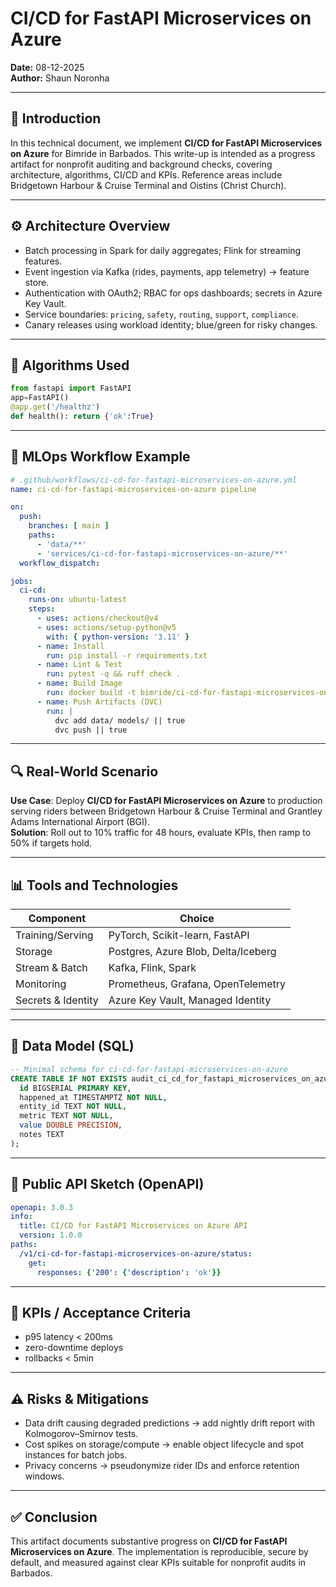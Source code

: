 # CI/CD for FastAPI Microservices on Azure

**Date:** 08-12-2025  
**Author:** Shaun Noronha

---

## 🚀 Introduction

In this technical document, we implement **CI/CD for FastAPI Microservices on Azure** for Bimride in Barbados.
This write-up is intended as a progress artifact for nonprofit auditing and background checks,
covering architecture, algorithms, CI/CD and KPIs. Reference areas include Bridgetown Harbour & Cruise Terminal and Oistins (Christ Church).

---

## ⚙️ Architecture Overview

- Batch processing in Spark for daily aggregates; Flink for streaming features.
- Event ingestion via Kafka (rides, payments, app telemetry) → feature store.
- Authentication with OAuth2; RBAC for ops dashboards; secrets in Azure Key Vault.
- Service boundaries: `pricing`, `safety`, `routing`, `support`, `compliance`.
- Canary releases using workload identity; blue/green for risky changes.

---

## 🧠 Algorithms Used

```python
from fastapi import FastAPI
app=FastAPI()
@app.get('/healthz')
def health(): return {'ok':True}
```

---

## 🔁 MLOps Workflow Example

```yaml
# .github/workflows/ci-cd-for-fastapi-microservices-on-azure.yml
name: ci-cd-for-fastapi-microservices-on-azure pipeline

on:
  push:
    branches: [ main ]
    paths:
      - 'data/**'
      - 'services/ci-cd-for-fastapi-microservices-on-azure/**'
  workflow_dispatch:

jobs:
  ci-cd:
    runs-on: ubuntu-latest
    steps:
      - uses: actions/checkout@v4
      - uses: actions/setup-python@v5
        with: { python-version: '3.11' }
      - name: Install
        run: pip install -r requirements.txt
      - name: Lint & Test
        run: pytest -q && ruff check .
      - name: Build Image
        run: docker build -t bimride/ci-cd-for-fastapi-microservices-on-azure:$GITHUB_SHA services/ci-cd-for-fastapi-microservices-on-azure
      - name: Push Artifacts (DVC)
        run: |
          dvc add data/ models/ || true
          dvc push || true
```

---

## 🔍 Real-World Scenario

**Use Case**: Deploy **CI/CD for FastAPI Microservices on Azure** to production serving riders between Bridgetown Harbour & Cruise Terminal and Grantley Adams International Airport (BGI).  
**Solution**: Roll out to 10% traffic for 48 hours, evaluate KPIs, then ramp to 50% if targets hold.

---

## 📊 Tools and Technologies

| Component                | Choice                                      |
|-------------------------|----------------------------------------------|
| Training/Serving        | PyTorch, Scikit-learn, FastAPI               |
| Storage                 | Postgres, Azure Blob, Delta/Iceberg          |
| Stream & Batch          | Kafka, Flink, Spark                          |
| Monitoring              | Prometheus, Grafana, OpenTelemetry           |
| Secrets & Identity      | Azure Key Vault, Managed Identity            |

---

## 📐 Data Model (SQL)

```sql
-- Minimal schema for ci-cd-for-fastapi-microservices-on-azure
CREATE TABLE IF NOT EXISTS audit_ci_cd_for_fastapi_microservices_on_azure (
  id BIGSERIAL PRIMARY KEY,
  happened_at TIMESTAMPTZ NOT NULL,
  entity_id TEXT NOT NULL,
  metric TEXT NOT NULL,
  value DOUBLE PRECISION,
  notes TEXT
);
```

---

## 🔌 Public API Sketch (OpenAPI)

```yaml
openapi: 3.0.3
info:
  title: CI/CD for FastAPI Microservices on Azure API
  version: 1.0.0
paths:
  /v1/ci-cd-for-fastapi-microservices-on-azure/status:
    get:
      responses: {'200': {'description': 'ok'}}
```

---

## 🎯 KPIs / Acceptance Criteria

- p95 latency < 200ms
- zero-downtime deploys
- rollbacks < 5min

---

## ⚠️ Risks & Mitigations

- Data drift causing degraded predictions → add nightly drift report with Kolmogorov–Smirnov tests.  
- Cost spikes on storage/compute → enable object lifecycle and spot instances for batch jobs.  
- Privacy concerns → pseudonymize rider IDs and enforce retention windows.

---

## ✅ Conclusion

This artifact documents substantive progress on **CI/CD for FastAPI Microservices on Azure**. The implementation is reproducible,
secure by default, and measured against clear KPIs suitable for nonprofit audits in Barbados.
